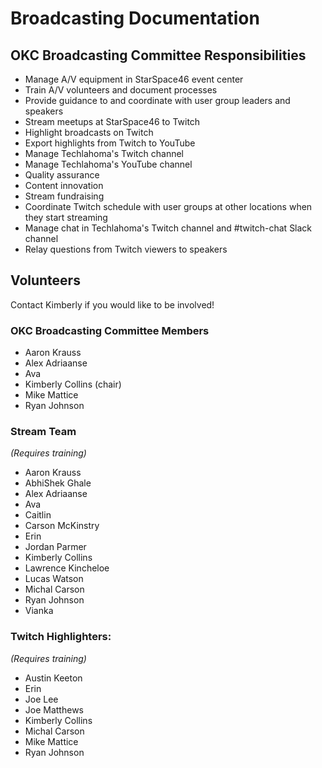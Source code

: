 # Broadcasting Documentation

## OKC Broadcasting Committee Responsibilities
* Manage A/V equipment in StarSpace46 event center
* Train A/V volunteers and document processes
* Provide guidance to and coordinate with user group leaders and speakers
* Stream meetups at StarSpace46 to Twitch
* Highlight broadcasts on Twitch
* Export highlights from Twitch to YouTube
* Manage Techlahoma's Twitch channel
* Manage Techlahoma's YouTube channel
* Quality assurance
* Content innovation
* Stream fundraising
* Coordinate Twitch schedule with user groups at other locations when they start streaming
* Manage chat in Techlahoma's Twitch channel and #twitch-chat Slack channel
* Relay questions from Twitch viewers to speakers

## Volunteers
Contact Kimberly if you would like to be involved!

### OKC Broadcasting Committee Members 
* Aaron Krauss
* Alex Adriaanse
* Ava
* Kimberly Collins (chair)
* Mike Mattice
* Ryan Johnson

### Stream Team
_(Requires training)_
* Aaron Krauss
* AbhiShek Ghale
* Alex Adriaanse
* Ava
* Caitlin
* Carson McKinstry
* Erin
* Jordan Parmer
* Kimberly Collins
* Lawrence Kincheloe
* Lucas Watson
* Michal Carson
* Ryan Johnson
* Vianka

### Twitch Highlighters:
_(Requires training)_
* Austin Keeton
* Erin
* Joe Lee
* Joe Matthews
* Kimberly Collins
* Michal Carson
* Mike Mattice
* Ryan Johnson
